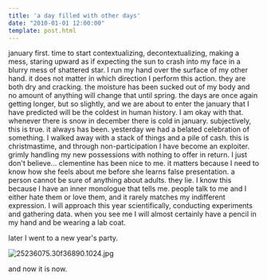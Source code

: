 ```yaml
---
title: 'a day filled with other days'
date: "2010-01-01 12:00:00"
template: post.html
---
```


january first. time to start contextualizing, decontextualizing, making a mess, staring upward as if expecting the sun to crash into my face in a blurry mess of shattered star. I run my hand over the surface of my other hand. it does not matter in which direction I perform this action. they are both dry and cracking. the moisture has been sucked out of my body and no amount of anything will change that until spring. the days are once again getting longer, but so slightly, and we are about to enter the january that I have predicted will be the coldest in human history. I am okay with that. whenever there is snow in december there is cold in january. subjectively, this is true. it always has been. yesterday we had a belated celebration of something. I walked away with a stack of things and a pile of cash. this is christmastime, and through non-participation I have become an exploiter. grimly handling my new possessions with nothing to offer in return. I just don't believe... clementine has been nice to me. it matters because I need to know how she feels about me before she learns false presentation. a person cannot be sure of anything about adults. they lie. I know this because I have an inner monologue that tells me. people talk to me and I either hate them or love them, and it rarely matches my indifferent expression. I will approach this year scientifically, conducting experiments and gathering data. when you see me I will almost certainly have a pencil in my hand and be wearing a lab coat.

later I went to a new year's party.

![25236075.30f36890.1024.jpg](http://f.slowtheory.com/25236075.30f36890.1024.jpg "25236075.30f36890.1024.jpg")

and now it is now.